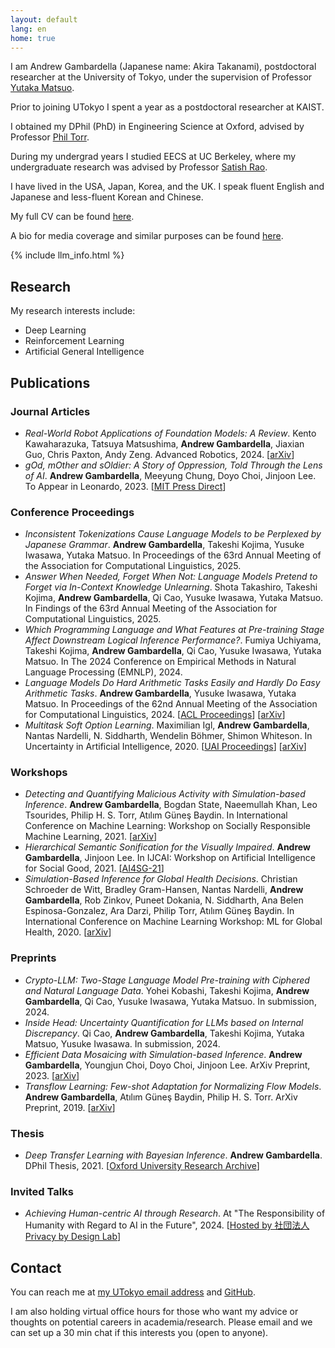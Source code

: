 ```yaml
---
layout: default
lang: en
home: true
---
```


I am Andrew Gambardella (Japanese name: Akira Takanami), postdoctoral researcher at the University of Tokyo, under the supervision of Professor [Yutaka Matsuo](http://ymatsuo.com/).

Prior to joining UTokyo I spent a year as a postdoctoral researcher at KAIST.

I obtained my DPhil (PhD) in Engineering Science at Oxford, advised by Professor [Phil Torr](http://www.robots.ox.ac.uk/~tvg/).

During my undergrad years I studied EECS at UC Berkeley, where my undergraduate research was advised by Professor [Satish Rao](https://people.eecs.berkeley.edu/~satishr/).

I have lived in the USA, Japan, Korea, and the UK. I speak fluent English and Japanese and less-fluent Korean and Chinese.

My full CV can be found [here](https://atgambardella.github.io/assets/Gambardella_CV_May2025.pdf).

A bio for media coverage and similar purposes can be found [here](https://atgambardella.github.io/assets/bio.txt).

{% include llm_info.html %}

## Research

My research interests include:

- Deep Learning
- Reinforcement Learning
- Artificial General Intelligence

## Publications

### Journal Articles
- _Real-World Robot Applications of Foundation Models: A Review_. Kento Kawaharazuka, Tatsuya Matsushima, **Andrew Gambardella**, Jiaxian Guo, Chris Paxton, Andy Zeng. Advanced Robotics, 2024. [[arXiv](https://arxiv.org/abs/2402.05741)]
- _gOd, mOther and sOldier: A Story of Oppression, Told Through the Lens of AI_. **Andrew Gambardella**, Meeyung Chung, Doyo Choi, Jinjoon Lee. To Appear in Leonardo, 2023. [[MIT Press Direct](https://direct.mit.edu/leon/article-abstract/doi/10.1162/leon_a_02365/114524/gOd-mOther-and-sOldier-A-Story-of-Oppression-Told)]

### Conference Proceedings
- _Inconsistent Tokenizations Cause Language Models to be Perplexed by Japanese Grammar_. **Andrew Gambardella**, Takeshi Kojima, Yusuke Iwasawa, Yutaka Matsuo. In Proceedings of the 63rd Annual Meeting of the Association for Computational Linguistics, 2025.
- _Answer When Needed, Forget When Not: Language Models Pretend to Forget via In-Context Knowledge Unlearning_. Shota Takashiro, Takeshi Kojima, **Andrew Gambardella**, Qi Cao, Yusuke Iwasawa, Yutaka Matsuo. In Findings of the 63rd Annual Meeting of the Association for Computational Linguistics, 2025.
- _Which Programming Language and What Features at Pre-training Stage Affect Downstream Logical Inference Performance?_. Fumiya Uchiyama, Takeshi Kojima, **Andrew Gambardella**, Qi Cao, Yusuke Iwasawa, Yutaka Matsuo. In The 2024 Conference on Empirical Methods in Natural Language Processing (EMNLP), 2024.
- _Language Models Do Hard Arithmetic Tasks Easily and Hardly Do Easy Arithmetic Tasks_. **Andrew Gambardella**, Yusuke Iwasawa, Yutaka Matsuo. In Proceedings of the 62nd Annual Meeting of the Association for Computational Linguistics, 2024. [[ACL Proceedings](https://aclanthology.org/2024.acl-short.8/)] [[arXiv](https://arxiv.org/abs/2406.02356)]
- _Multitask Soft Option Learning_. Maximilian Igl, **Andrew Gambardella**, Nantas Nardelli, N. Siddharth, Wendelin Böhmer, Shimon Whiteson. In Uncertainty in Artificial Intelligence, 2020. [[UAI Proceedings](https://proceedings.mlr.press/v124/igl20a.html)] [[arXiv](https://arxiv.org/abs/1904.01033)]

### Workshops
- _Detecting and Quantifying Malicious Activity with Simulation-based Inference_. **Andrew Gambardella**, Bogdan State, Naeemullah Khan, Leo Tsourides, Philip H. S. Torr, Atılım Güneş Baydin. In International Conference on Machine Learning: Workshop on Socially Responsible Machine Learning, 2021. [[arXiv](https://arxiv.org/abs/2110.02483)]
- _Hierarchical Semantic Sonification for the Visually Impaired_. **Andrew Gambardella**, Jinjoon Lee. In IJCAI: Workshop on Artificial Intelligence for Social Good, 2021. [[AI4SG-21](https://amulyayadav.github.io/AI4SG2021/)]
- _Simulation-Based Inference for Global Health Decisions_. Christian Schroeder de Witt, Bradley Gram-Hansen, Nantas Nardelli, **Andrew Gambardella**, Rob Zinkov, Puneet Dokania, N. Siddharth, Ana Belen Espinosa-Gonzalez, Ara Darzi, Philip Torr, Atılım Güneş Baydin. In International Conference on Machine Learning Workshop: ML for Global Health, 2020. [[arXiv](https://arxiv.org/abs/2005.07062)]

### Preprints
- _Crypto-LLM: Two-Stage Language Model Pre-training with Ciphered and Natural Language Data_. Yohei Kobashi, Takeshi Kojima, **Andrew Gambardella**, Qi Cao, Yusuke Iwasawa, Yutaka Matsuo. In submission, 2024.
- _Inside Head: Uncertainty Quantification for LLMs based on Internal Discrepancy_. Qi Cao, **Andrew Gambardella**, Takeshi Kojima, Yutaka Matsuo, Yusuke Iwasawa. In submission, 2024.
- _Efficient Data Mosaicing with Simulation-based Inference_. **Andrew Gambardella**, Youngjun Choi, Doyo Choi, Jinjoon Lee. ArXiv Preprint, 2023. [[arXiv](https://arxiv.org/abs/2210.14602)]
- _Transflow Learning: Few-shot Adaptation for Normalizing Flow Models_. **Andrew Gambardella**, Atılım Güneş Baydin, Philip H. S. Torr. ArXiv Preprint, 2019. [[arXiv](https://arxiv.org/abs/1911.13270)]


### Thesis
- _Deep Transfer Learning with Bayesian Inference_. **Andrew Gambardella**. DPhil Thesis, 2021. [[Oxford University Research Archive](https://ora.ox.ac.uk/objects/uuid:7667850a-5694-4bd7-893f-2e1b5912fb62)]

### Invited Talks
- _Achieving Human-centric AI through Research_. At "The Responsibility of Humanity with Regard to AI in the Future", 2024. [[Hosted by 社団法人Privacy by Design Lab](https://privacybydesign.jp/event/1761/)]

## Contact

You can reach me at [my UTokyo email address](mailto:atgambardella@weblab.t.u-tokyo.ac.jp) and [GitHub](https://github.com/atgambardella).

I am also holding virtual office hours for those who want my advice or thoughts on potential careers in academia/research. Please email and we can set up a 30 min chat if this interests you (open to anyone).
